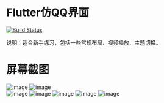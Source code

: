 # Flutter仿QQ界面

[![Build Status](https://travis-ci.org/joemccann/dillinger.svg?branch=master)](https://travis-ci.org/joemccann/dillinger)

说明：适合新手练习，包括一些常规布局、视频播放、主题切换。

# 屏幕截图
![image](https://github.com/aa286211636/Flutter_QQ/blob/master/screenshot/1.png) 
![image](https://github.com/aa286211636/Flutter_QQ/blob/master/screenshot/2.png)  
![image](https://github.com/aa286211636/Flutter_QQ/blob/master/screenshot/3.png) 
![image](https://github.com/aa286211636/Flutter_QQ/blob/master/screenshot/4.png) 
![image](https://github.com/aa286211636/Flutter_QQ/blob/master/screenshot/5.png) 
![image](https://github.com/aa286211636/Flutter_QQ/blob/master/screenshot/6.png) 
![image](https://github.com/aa286211636/Flutter_QQ/blob/master/screenshot/7.png)  
